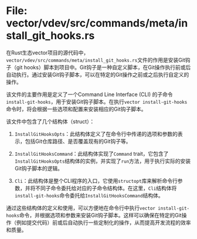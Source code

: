 # File: vector/vdev/src/commands/meta/install_git_hooks.rs

在Rust生态vector项目的源代码中，`vector/vdev/src/commands/meta/install_git_hooks.rs`文件的作用是安装Git钩子（git hooks）脚本到项目中。Git钩子是一种自定义脚本，在Git操作执行前或后自动执行。通过安装Git钩子脚本，可以在特定的Git操作之前或之后执行自定义的操作。

该文件的主要作用是定义了一个Command Line Interface (CLI) 的子命令`install-git-hooks`，用于安装Git钩子脚本。在执行`vector install-git-hooks`命令时，将会根据一些选项和配置来安装相应的Git钩子脚本。

该文件中包含了几个结构体（struct）：

1. `InstallGitHooksOpts`：此结构体定义了在命令行中传递的选项和参数的表示，包括Git仓库路径、是否覆盖现有的Git钩子等。

2. `InstallGitHooksCommand`：此结构体实现了`Command` trait，它包含了`InstallGitHooksOpts`结构体的实例，并实现了`run`方法，用于执行实际的安装Git钩子脚本的逻辑。

3. `Cli`：此结构体是整个CLI程序的入口，它使用`structopt`库来解析命令行参数，并将不同子命令委托给对应的子命令结构体。在这里，`Cli`结构体将`install-git-hooks`命令委托给`InstallGitHooksCommand`结构体。

通过这些结构体的定义和使用，可以方便地在命令行中执行`vector install-git-hooks`命令，并根据选项和参数来安装Git钩子脚本。这样可以确保在特定的Git操作（例如提交代码）前或后自动执行一些定制化的操作，从而提高开发流程的效率和质量。

